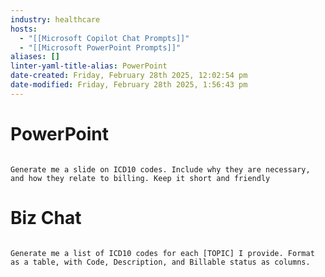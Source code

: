 ```yaml
---
industry: healthcare
hosts:
  - "[[Microsoft Copilot Chat Prompts]]"
  - "[[Microsoft PowerPoint Prompts]]"
aliases: []
linter-yaml-title-alias: PowerPoint
date-created: Friday, February 28th 2025, 12:02:54 pm
date-modified: Friday, February 28th 2025, 1:56:43 pm
---
```


# PowerPoint

``` prompt

Generate me a slide on ICD10 codes. Include why they are necessary, and how they relate to billing. Keep it short and friendly
```

# Biz Chat

``` prompt

Generate me a list of ICD10 codes for each [TOPIC] I provide. Format as a table, with Code, Description, and Billable status as columns.
```